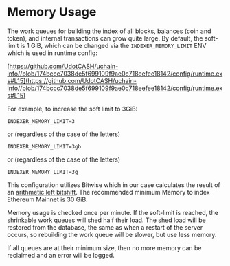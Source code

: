 # Memory Usage

The work queues for building the index of all blocks, balances (coin and token), and internal transactions can grow quite large. By default, the soft-limit is 1 GiB, which can be changed via the  `INDEXER_MEMORY_LIMIT` ENV which is used in runtime config:

[https://github.com/UdotCASH/uchain-info//blob/174bccc7038de5f699109f9ae0c718eefee18142/config/runtime.exs#L15](https://github.com/UdotCASH/uchain-info//blob/174bccc7038de5f699109f9ae0c718eefee18142/config/runtime.exs#L15)

For example, to increase the soft limit to 3GiB:

```
INDEXER_MEMORY_LIMIT=3
```
or (regardless of the case of the letters)
```
INDEXER_MEMORY_LIMIT=3gb
```
or (regardless of the case of the letters)
```
INDEXER_MEMORY_LIMIT=3g
```
This configuration utilizes Bitwise which in our case calculates the result of an [arithmetic left bitshift](../indexing/how-do-i-update-memory-consumption-to-fix-indexer-memory-errors.md#left-bitshift-conversion-table). The recommended minimum Memory to index Ethereum Mainnet is 30 GiB.

Memory usage is checked once per minute. If the soft-limit is reached, the shrinkable work queues will shed half their load. The shed load will be restored from the database, the same as when a restart of the server occurs, so rebuilding the work queue will be slower, but use less memory.

If all queues are at their minimum size, then no more memory can be reclaimed and an error will be logged.

